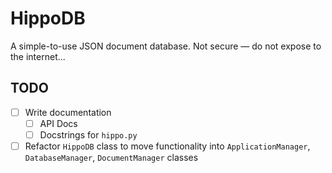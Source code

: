 # HippoDB

A simple-to-use JSON document database.
Not secure — do not expose to the internet...

## TODO

- [ ] Write documentation
  - [ ] API Docs
  - [ ] Docstrings for `hippo.py`
- [ ] Refactor `HippoDB` class to move functionality into `ApplicationManager`, `DatabaseManager`, `DocumentManager` classes